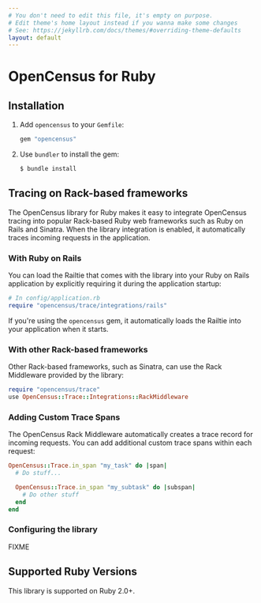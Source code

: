 ```yaml
---
# You don't need to edit this file, it's empty on purpose.
# Edit theme's home layout instead if you wanna make some changes
# See: https://jekyllrb.com/docs/themes/#overriding-theme-defaults
layout: default
---
```


# OpenCensus for Ruby

## Installation

1. Add `opencensus` to your `Gemfile`:

    ```ruby
    gem "opencensus"
    ```

1. Use `bundler` to install the gem:

    ```bash
    $ bundle install
    ```

## Tracing on Rack-based frameworks

The OpenCensus library for Ruby makes it easy to integrate OpenCensus tracing
into popular Rack-based Ruby web frameworks such as Ruby on Rails and
Sinatra. When the library integration is enabled, it automatically traces
incoming requests in the application.

### With Ruby on Rails

You can load the Railtie that comes with the library into your Ruby
on Rails application by explicitly requiring it during the application startup:

```ruby
# In config/application.rb
require "opencensus/trace/integrations/rails"
```

If you're using the `opencensus` gem, it automatically loads the Railtie into
your application when it starts.

### With other Rack-based frameworks

Other Rack-based frameworks, such as Sinatra, can use the Rack Middleware
provided by the library:

```ruby
require "opencensus/trace"
use OpenCensus::Trace::Integrations::RackMiddleware
```

### Adding Custom Trace Spans

The OpenCensus Rack Middleware automatically creates a trace record for
incoming requests. You can add additional custom trace spans within each
request:

```ruby
OpenCensus::Trace.in_span "my_task" do |span|
  # Do stuff...

  OpenCensus::Trace.in_span "my_subtask" do |subspan|
    # Do other stuff
  end
end
```

### Configuring the library

FIXME

## Supported Ruby Versions

This library is supported on Ruby 2.0+.
